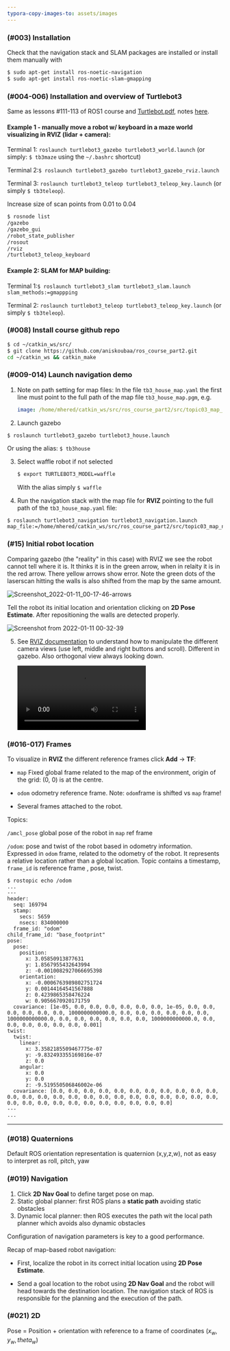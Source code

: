 ```yaml
---
typora-copy-images-to: assets/images
---
```


### (#003) Installation

Check that the navigation stack and SLAM packages are installed or install them manually with 

```bash
$ sudo apt-get install ros-noetic-navigation
$ sudo apt-get install ros-noetic-slam-gmapping
```

### (#004-006) Installation and overview of Turtlebot3

Same as lessons #111-113 of ROS1 course and [Turtlebot.pdf](./course-materials/111-Turtlebot3.pdf ), notes [here](./2.ROS-essentials-Motion-Nov21-L82-112.md).

#### Example 1 - manually move a robot w/ keyboard in a maze world visualizing in RVIZ (lidar + camera):

Terminal 1: `roslaunch turtlebot3_gazebo turtlebot3_world.launch`  (or simply: `$ tb3maze` using the `~/.bashrc` shortcut)

Terminal 2:`$ roslaunch turtlebot3_gazebo turtlebot3_gazebo_rviz.launch`

Terminal 3: `roslaunch turtlebot3_teleop turtlebot3_teleop_key.launch`  (or simply `$ tb3teleop`).

Increase size of scan points from 0.01 to 0.04

```bash
$ rosnode list
/gazebo
/gazebo_gui
/robot_state_publisher
/rosout
/rviz
/turtlebot3_teleop_keyboard
```

#### Example 2: SLAM for MAP building:

Terminal 1:`$ roslaunch turtlebot3_slam turtlebot3_slam.launch slam_methods:=gmappping`

Terminal 2: `roslaunch turtlebot3_teleop turtlebot3_teleop_key.launch`  (or simply `$ tb3teleop`).

### (#008) Install course github repo

```bash
$ cd ~/catkin_ws/src/
$ git clone https://github.com/aniskoubaa/ros_course_part2.git
cd ~/catkin_ws && catkin_make
```

### (#009-014) Launch navigation demo 

1. Note on path setting for map files: In the file `tb3_house_map.yaml` the first line must point to the full path of the map file `tb3_house_map.pgm`, e.g. 

   ````yaml
   image: /home/mhered/catkin_ws/src/ros_course_part2/src/topic03_map_navigation/tb3map/tb3_house_map.pgm
   ````

2)  Launch gazebo

   ```bash
   $ roslaunch turtlebot3_gazebo turtlebot3_house.launch
   ```

   Or using the alias: `$ tb3house` 

3) Select waffle robot if not selected 

   ```bash
   $ export TURTLEBOT3_MODEL=waffle
   ```

   With the alias simply `$ waffle`

4) Run the navigation stack with the map file for **RVIZ** pointing to the full path of the `tb3_house_map.yaml` file: 

```
$ roslaunch turtlebot3_navigation turtlebot3_navigation.launch map_file:=/home/mhered/catkin_ws/src/ros_course_part2/src/topic03_map_navigation/tb3map/tb3_house_map.yaml
```

### (#15) Initial robot location

Comparing gazebo (the "reality" in this case) with RVIZ we see the robot cannot tell where it is. It thinks it is in the green arrow, when in relaity it is in the red arrow. There yellow arrows show error. Note the green dots of the laserscan hitting the walls is also shifted from the map by the same amount. 

![Screenshot_2022-01-11_00-17-46-arrows](assets/images/Screenshot_2022-01-11_00-17-46-arrows.png)

Tell the robot its initial location and orientation clicking on **2D Pose Estimate**. After repositioning the walls are detected properly.

![Screenshot from 2022-01-11 00-32-39](assets/images/Screenshot_2022-01-11_00-32-39.png)

5. See [RVIZ documentation](http://wiki.ros.org/rviz/UserGuide#The_different_camera_types) to understand how to manipulate the different camera views (use left, middle and right buttons and scroll). Different in gazebo. Also orthogonal view always looking down. 

   <video src="./assets/videos/SLAM_fun.mp4" />
   See [video](https://kapwi.ng/c/1Sf87bU3MN)

### (#016-017) Frames

To visualize in **RVIZ** the different reference frames click **Add** -> **TF**: 

*  `map` Fixed global frame related to the map of the environment, origin of the grid: (0, 0) is at the centre.

*  `odom` odometry reference frame. Note: `odom`frame is shifted vs `map` frame! 

*  Several frames attached to the robot.

Topics:

`/amcl_pose` global pose of the robot in `map` ref frame

`/odom`: pose and twist of the robot based in odometry information. Expressed in `odom` frame, related to the odometry of the robot. It  represents a relative location rather than a global location.  Topic contains a timestamp, `frame_id` is reference frame , pose, twist. 



```
$ rostopic echo /odom
...
---
header: 
  seq: 169794
  stamp: 
    secs: 5659
    nsecs: 834000000
  frame_id: "odom"
child_frame_id: "base_footprint"
pose: 
  pose: 
    position: 
      x: 3.05850913877631
      y: 1.8567955432643994
      z: -0.0010082927066695398
    orientation: 
      x: -0.0006763989802751724
      y: 0.00144164541567888
      z: 0.4239865358476224
      w: 0.9056670920171759
  covariance: [1e-05, 0.0, 0.0, 0.0, 0.0, 0.0, 0.0, 1e-05, 0.0, 0.0, 0.0, 0.0, 0.0, 0.0, 1000000000000.0, 0.0, 0.0, 0.0, 0.0, 0.0, 0.0, 1000000000000.0, 0.0, 0.0, 0.0, 0.0, 0.0, 0.0, 1000000000000.0, 0.0, 0.0, 0.0, 0.0, 0.0, 0.0, 0.001]
twist: 
  twist: 
    linear: 
      x: 3.3582185509467775e-07
      y: -9.832493355169816e-07
      z: 0.0
    angular: 
      x: 0.0
      y: 0.0
      z: -9.519550506846002e-06
  covariance: [0.0, 0.0, 0.0, 0.0, 0.0, 0.0, 0.0, 0.0, 0.0, 0.0, 0.0, 0.0, 0.0, 0.0, 0.0, 0.0, 0.0, 0.0, 0.0, 0.0, 0.0, 0.0, 0.0, 0.0, 0.0, 0.0, 0.0, 0.0, 0.0, 0.0, 0.0, 0.0, 0.0, 0.0, 0.0, 0.0]
---
...
```

---

### (#018) Quaternions

Default ROS orientation representation is quaternion (x,y,z,w), not as easy to interpret as roll, pitch, yaw

### (#019) Navigation

1. Click **2D Nav Goal** to define target pose on map.
2. Static global planner: first ROS plans a **static path** avoiding static obstacles
3. Dynamic local planner: then ROS executes the path wit the local path planner which avoids also dynamic obstacles

Configuration of navigation parameters is key to a good performance.

Recap of map-based robot navigation:

* First, localize the robot in its correct initial location using **2D Pose Estimate**. 

* Send a goal location to the robot using **2D Nav Goal** and  the robot will head towards the destination location. The navigation stack of ROS is responsible for the planning and the execution of the path.

### (#021) 2D 

Pose = Position + orientation with reference to a frame of coordinates $(x_{w} ,y_{w} ,theta_w)$



